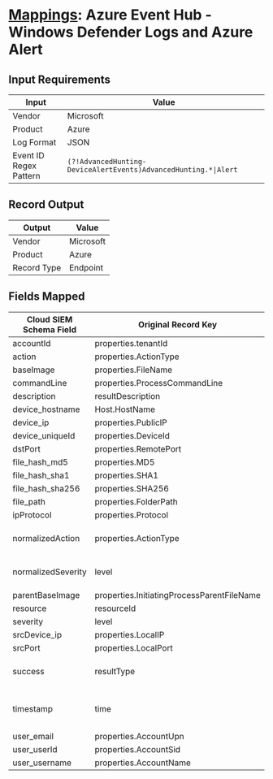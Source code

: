 # [Mappings](README.md): Azure Event Hub - Windows Defender Logs and Azure Alert

## Input Requirements

|Input|Value|
|-----|-----|
|Vendor|Microsoft|
|Product|Azure|
|Log Format|JSON|
|Event ID Regex Pattern|`(?!AdvancedHunting-DeviceAlertEvents)AdvancedHunting.*\|Alert`|

## Record Output

|Output|Value|
|------|-----|
|Vendor|Microsoft|
|Product|Azure|
|Record Type|Endpoint|

## Fields Mapped

|Cloud SIEM Schema Field|Original Record Key|Notes|
|-----------------------|-------------------|-----|
|accountId|properties.tenantId||
|action|properties.ActionType||
|baseImage|properties.FileName||
|commandLine|properties.ProcessCommandLine||
|description|resultDescription||
|device_hostname|Host.HostName||
|device_ip|properties.PublicIP||
|device_uniqueId|properties.DeviceId||
|dstPort|properties.RemotePort||
|file_hash_md5|properties.MD5||
|file_hash_sha1|properties.SHA1||
|file_hash_sha256|properties.SHA256||
|file_path|properties.FolderPath||
|ipProtocol|properties.Protocol||
|normalizedAction|properties.ActionType|This is a lookup field. More info to come in the catalog later...|
|normalizedSeverity|level|This is a lookup field. More info to come in the catalog later...|
|parentBaseImage|properties.InitiatingProcessParentFileName||
|resource|resourceId||
|severity|level||
|srcDevice_ip|properties.LocalIP||
|srcPort|properties.LocalPort||
|success|resultType|This is a lookup field. More info to come in the catalog later...|
|timestamp|time|We expect the orginal record value of `time` is in the format `yyyy-MM-dd'T'HH:mm:ss.SSSSSSSZ`|
|user_email|properties.AccountUpn||
|user_userId|properties.AccountSid||
|user_username|properties.AccountName||

